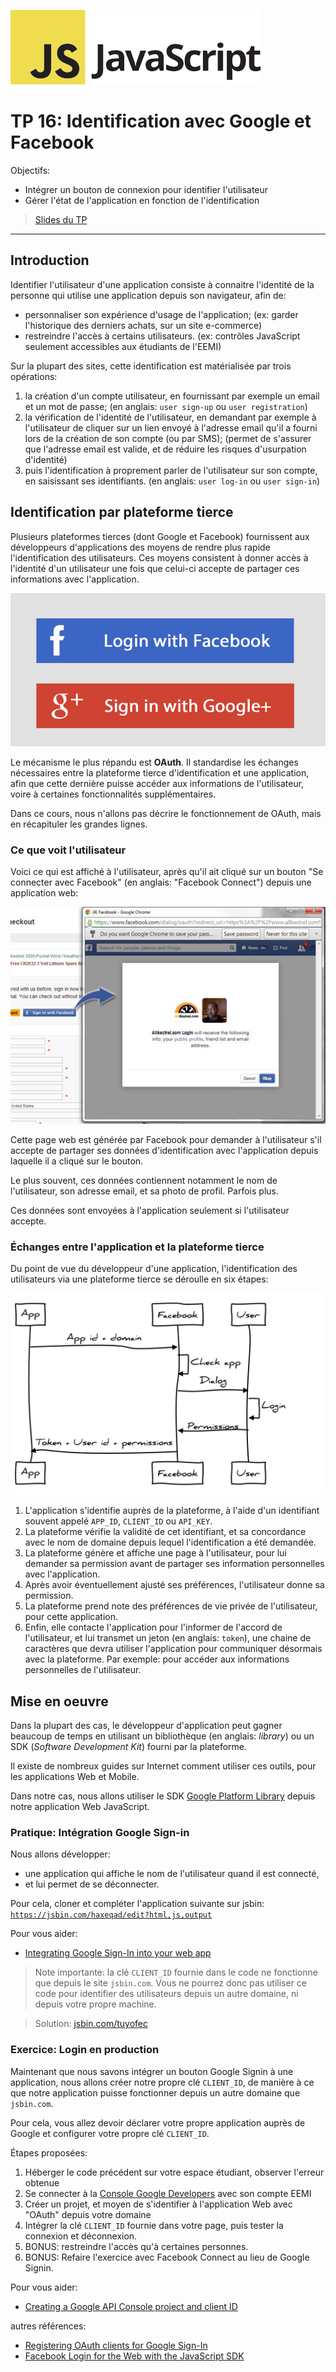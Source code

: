 ![Logo JavaScript](js-logo.png)

# TP 16: Identification avec Google et Facebook

Objectifs:

- Intégrer un bouton de connexion pour identifier l'utilisateur
- Gérer l'état de l'application en fonction de l'identification

 > <a href="./slides/15-auth/index.html" target="_blank">Slides du TP</a>

---

## Introduction

Identifier l'utilisateur d'une application consiste à connaitre l'identité de la personne qui utilise une application depuis son navigateur, afin de:

- personnaliser son expérience d'usage de l'application; (ex: garder l'historique des derniers achats, sur un site e-commerce)
- restreindre l'accès à certains utilisateurs. (ex: contrôles JavaScript seulement accessibles aux étudiants de l'EEMI)

Sur la plupart des sites, cette identification est matérialisée par trois opérations:

1. la création d'un compte utilisateur, en fournissant par exemple un email et un mot de passe; (en anglais: `user sign-up` ou `user registration`)
2. la vérification de l'identité de l'utilisateur, en demandant par exemple à l'utilisateur de cliquer sur un lien envoyé à l'adresse email qu'il a fourni lors de la création de son compte (ou par SMS); (permet de s'assurer que l'adresse email est valide, et de réduire les risques d'usurpation d'identité)
3. puis l'identification à proprement parler de l'utilisateur sur son compte, en saisissant ses identifiants. (en anglais: `user log-in` ou `user sign-in`)

## Identification par plateforme tierce

Plusieurs plateformes tierces (dont Google et Facebook) fournissent aux développeurs d'applications des moyens de rendre plus rapide l'identification des utilisateurs. Ces moyens consistent à donner accès à l'identité d'un utilisateur une fois que celui-ci accepte de partager ces informations avec l'application.

![boutons facebook connect et google signin](img/buttons.png)

Le mécanisme le plus répandu est **OAuth**. Il standardise les échanges nécessaires entre la plateforme tierce d'identification et une application, afin que cette dernière puisse accéder aux informations de l'utilisateur, voire à certaines fonctionnalités supplémentaires.

Dans ce cours, nous n'allons pas décrire le fonctionnement de OAuth, mais en récapituler les grandes lignes.

### Ce que voit l'utilisateur

Voici ce qui est affiché à l'utilisateur, après qu'il ait cliqué sur un bouton "Se connecter avec Facebook" (en anglais: "Facebook Connect") depuis une application web:

![écran autorisation facebook connect](img/screenshot.jpg)

Cette page web est générée par Facebook pour demander à l'utilisateur s'il accepte de partager ses données d'identification avec l'application depuis laquelle il a cliqué sur le bouton.

Le plus souvent, ces données contiennent notamment le nom de l'utilisateur, son adresse email, et sa photo de profil. Parfois plus.

Ces données sont envoyées à l'application seulement si l'utilisateur accepte.

### Échanges entre l'application et la plateforme tierce

Du point de vue du développeur d'une application, l'identification des utilisateurs via une plateforme tierce se déroulle en six étapes:

![écran autorisation facebook connect](img/diagram.svg)

1. L'application s'identifie auprès de la plateforme, à l'aide d'un identifiant souvent appelé `APP_ID`, `CLIENT_ID` ou `API_KEY`.
2. La plateforme vérifie la validité de cet identifiant, et sa concordance avec le nom de domaine depuis lequel l'identification a été demandée.
3. La plateforme génère et affiche une page à l'utilisateur, pour lui demander sa permission avant de partager ses information personnelles avec l'application.
4. Après avoir éventuellement ajusté ses préférences, l'utilisateur donne sa permission.
5. La plateforme prend note des préférences de vie privée de l'utilisateur, pour cette application.
6. Enfin, elle contacte l'application pour l'informer de l'accord de l'utilisateur, et lui transmet un jeton (en anglais: `token`), une chaine de caractères que devra utiliser l'application pour communiquer désormais avec la plateforme. Par exemple: pour accéder aux informations personnelles de l'utilisateur.

## Mise en oeuvre

Dans la plupart des cas, le développeur d'application peut gagner beaucoup de temps en utilisant un bibliothèque (en anglais: *library*) ou un SDK (*Software Development Kit*) fourni par la plateforme.

Il existe de nombreux guides sur Internet comment utiliser ces outils, pour les applications Web et Mobile.

Dans notre cas, nous allons utiliser le SDK [Google Platform Library](https://developers.google.com/identity/sign-in/web/sign-in) depuis notre application Web JavaScript.

### Pratique: Intégration Google Sign-in

Nous allons développer:

- une application qui affiche le nom de l'utilisateur quand il est connecté,
- et lui permet de se déconnecter.

Pour cela, cloner et compléter l'application suivante sur jsbin: [`https://jsbin.com/haxeqad/edit?html,js,output`](https://jsbin.com/haxeqad/edit?html,js,output)

Pour vous aider:

- [Integrating Google Sign-In into your web app](https://developers.google.com/identity/sign-in/web/sign-in)

> Note importante: la clé `CLIENT_ID` fournie dans le code ne fonctionne que depuis le site `jsbin.com`. Vous ne pourrez donc pas utiliser ce code pour identifier des utilisateurs depuis un autre domaine, ni depuis votre propre machine.

> Solution: [jsbin.com/tuyofec](https://jsbin.com/tuyofec/edit?html,js,output)

### Exercice: Login en production

Maintenant que nous savons intégrer un bouton Google Signin à une application, nous allons créer notre propre clé `CLIENT_ID`, de manière à ce que notre application puisse fonctionner depuis un autre domaine que `jsbin.com`.

Pour cela, vous allez devoir déclarer votre propre application auprès de Google et configurer votre propre clé `CLIENT_ID`.

Étapes proposées:

1. Héberger le code précédent sur votre espace étudiant, observer l'erreur obtenue
2. Se connecter à la [Console Google Developers](https://console.developers.google.com/project/_/apiui/apis/library) avec son compte EEMI
3. Créer un projet, et moyen de s'identifier à l'application Web avec "OAuth" depuis votre domaine
4. Intégrer la clé `CLIENT_ID` fournie dans votre page, puis tester la connexion et déconnexion.
5. BONUS: restreindre l'accès qu'à certaines personnes.
6. BONUS: Refaire l'exercice avec Facebook Connect au lieu de Google Signin.

Pour vous aider:

- [
Creating a Google API Console project and client ID](https://developers.google.com/identity/sign-in/web/devconsole-project)

autres références:
- [Registering OAuth clients for Google Sign-In
](http://android-developers.blogspot.fr/2016/03/registering-oauth-clients-for-google.html)
- [Facebook Login for the Web with the JavaScript SDK](https://developers.facebook.com/docs/facebook-login/web)
